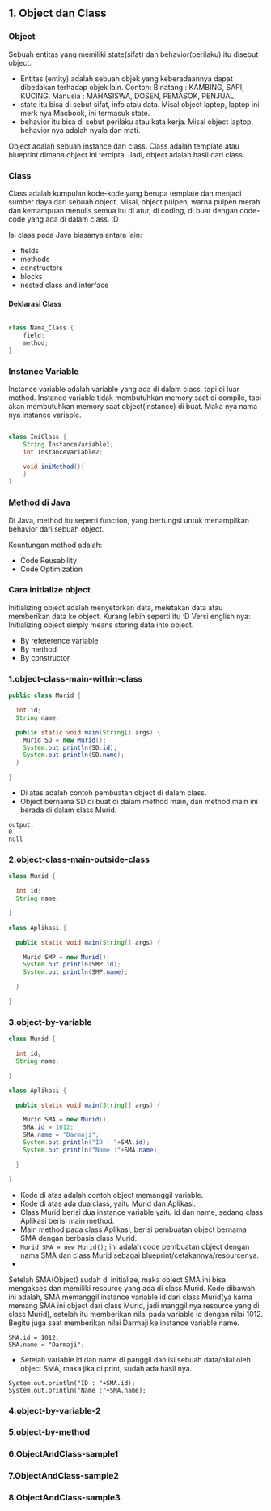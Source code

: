 ## 1. Object dan Class

### Object

Sebuah entitas yang memiliki state(sifat) dan behavior(perilaku) itu disebut object.
- Entitas (entity) adalah sebuah objek yang keberadaannya dapat dibedakan terhadap objek lain. Contoh: Binatang : KAMBING, SAPI, KUCING. Manusia : MAHASISWA, DOSEN, PEMASOK, PENJUAL.
- state itu bisa di sebut sifat, info atau data. Misal object laptop, laptop ini merk nya Macbook, ini termasuk state.
- behavior itu bisa di sebut perilaku atau kata kerja. Misal object laptop, behavior nya adalah nyala dan mati.

Object adalah sebuah instance dari class. Class adalah template atau blueprint dimana object ini tercipta. Jadi, object adalah hasil dari class.

### Class

Class adalah kumpulan kode-kode yang berupa template dan menjadi sumber daya dari sebuah object. Misal, object pulpen, warna pulpen merah dan kemampuan menulis semua itu di atur, di coding, di buat dengan code-code yang ada di dalam class. :D

Isi class pada Java biasanya antara lain:
- fields
- methods
- constructors
- blocks
- nested class and interface

#### Deklarasi Class

```java

class Nama_Class {
	field;
	method;
}

```
### Instance Variable

Instance variable adalah variable yang ada di dalam class, tapi di luar method. Instance variable tidak membutuhkan memory saat di compile, tapi akan membutuhkan memory saat object(instance) di buat. Maka nya nama nya instance variable.
```java

class IniClass {
	String InstanceVariable1;
	int InstanceVariable2;

	void iniMethod(){
	}
}
```

### Method di Java

Di Java, method itu seperti function, yang berfungsi untuk menampilkan behavior dari sebuah object.

Keuntungan method adalah:
- Code Reusability
- Code Optimization

### Cara initialize object

Initializing object adalah menyetorkan data, meletakan data atau memberikan data ke object. Kurang lebih seperti itu :D
Versi english nya: Initializing object simply means storing data into object.
- By refeterence variable
- By method
- By constructor

### 1.object-class-main-within-class

```java
public class Murid {

  int id;
  String name;

  public static void main(String[] args) {
    Murid SD = new Murid();
    System.out.println(SD.id);
    System.out.println(SD.name);
  }

}
```
- Di atas adalah contoh pembuatan object di dalam class.
- Object bernama SD di buat di dalam method main, dan method main ini berada di dalam class Murid.
```
output:
0
null
```
### 2.object-class-main-outside-class
```java
class Murid {

  int id;
  String name;

}

class Aplikasi {

  public static void main(String[] args) {

    Murid SMP = new Murid();
    System.out.println(SMP.id);
    System.out.println(SMP.name);

  }

}
```


### 3.object-by-variable
```java
class Murid {

  int id;
  String name;

}

class Aplikasi {

  public static void main(String[] args) {

    Murid SMA = new Murid();
    SMA.id = 1012;
    SMA.name = "Darmaji";
    System.out.println("ID : "+SMA.id);
    System.out.println("Name :"+SMA.name);

  }

}
```
- Kode di atas adalah contoh object memanggil variable.
- Kode di atas ada dua class, yaitu Murid dan Aplikasi.
- Class Murid berisi dua instance variable yaitu id dan name, sedang class Aplikasi berisi main method.
- Main method pada class Aplikasi, berisi pembuatan object bernama SMA dengan berbasis class Murid.
- ``` Murid SMA = new Murid(); ``` ini adalah code pembuatan object dengan nama SMA dan class Murid sebagai blueprint/cetakannya/resourcenya.
-
Setelah SMA(Object) sudah di initialize, maka object SMA ini bisa mengakses dan memiliki resource yang ada di class Murid.
Kode dibawah ini adalah, SMA memanggil instance variable id dari class Murid(ya karna memang SMA ini object dari class Murid, jadi manggil nya resource yang di class Murid), setelah itu memberikan nilai pada variable id dengan nilai 1012. Begitu juga saat memberikan nilai Darmaji ke instance variable name.
```
SMA.id = 1012;
SMA.name = "Darmaji";
```
- Setelah variable id dan name di panggil dan isi sebuah data/nilai oleh object SMA, maka jika di print, sudah ada hasil nya.
```
System.out.println("ID : "+SMA.id);
System.out.println("Name :"+SMA.name);
```

### 4.object-by-variable-2
### 5.object-by-method
### 6.ObjectAndClass-sample1
### 7.ObjectAndClass-sample2
### 8.ObjectAndClass-sample3
